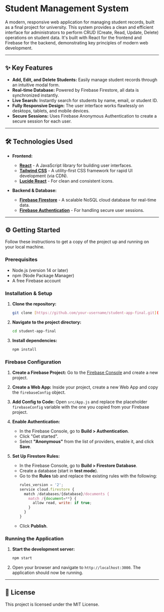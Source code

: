 # Student Management System

A modern, responsive web application for managing student records, built as a final project for university. This system provides a clean and efficient interface for administrators to perform CRUD (Create, Read, Update, Delete) operations on student data. It's built with React for the frontend and Firebase for the backend, demonstrating key principles of modern web development.

---

## ✨ Key Features

* **Add, Edit, and Delete Students:** Easily manage student records through an intuitive modal form.
* **Real-time Database:** Powered by Firebase Firestore, all data is synchronized instantly.
* **Live Search:** Instantly search for students by name, email, or student ID.
* **Fully Responsive Design:** The user interface works flawlessly on desktops, tablets, and mobile devices.
* **Secure Sessions:** Uses Firebase Anonymous Authentication to create a secure session for each user.

---

## 🛠️ Technologies Used

* **Frontend:**
    * [**React**](https://reactjs.org/) - A JavaScript library for building user interfaces.
    * [**Tailwind CSS**](https://tailwindcss.com/) - A utility-first CSS framework for rapid UI development (via CDN).
    * [**Lucide React**](https://lucide.dev/) - For clean and consistent icons.

* **Backend & Database:**
    * [**Firebase Firestore**](https://firebase.google.com/docs/firestore) - A scalable NoSQL cloud database for real-time data.
    * [**Firebase Authentication**](https://firebase.google.com/docs/auth) - For handling secure user sessions.

---

## ⚙️ Getting Started

Follow these instructions to get a copy of the project up and running on your local machine.

### Prerequisites

* Node.js (version 14 or later)
* npm (Node Package Manager)
* A free Firebase account

### Installation & Setup

1.  **Clone the repository:**
    ```bash
    git clone [https://github.com/your-username/student-app-final.git](https://github.com/your-username/student-app-final.git)
    ```

2.  **Navigate to the project directory:**
    ```bash
    cd student-app-final
    ```

3.  **Install dependencies:**
    ```bash
    npm install
    ```

### Firebase Configuration

1.  **Create a Firebase Project:** Go to the [Firebase Console](https://console.firebase.google.com/) and create a new project.

2.  **Create a Web App:** Inside your project, create a new Web App and copy the `firebaseConfig` object.

3.  **Add Config to Code:** Open `src/App.js` and replace the placeholder `firebaseConfig` variable with the one you copied from your Firebase project.

4.  **Enable Authentication:**
    * In the Firebase Console, go to **Build > Authentication**.
    * Click "Get started".
    * Select **"Anonymous"** from the list of providers, enable it, and click **Save**.

5.  **Set Up Firestore Rules:**
    * In the Firebase Console, go to **Build > Firestore Database**.
    * Create a database (start in **test mode**).
    * Go to the **Rules** tab and replace the existing rules with the following:
        ```javascript
        rules_version = '2';
        service cloud.firestore {
          match /databases/{database}/documents {
            match /{document=**} {
              allow read, write: if true;
            }
          }
        }
        ```
    * Click **Publish**.

### Running the Application

1.  **Start the development server:**
    ```bash
    npm start
    ```

2.  Open your browser and navigate to `http://localhost:3000`. The application should now be running.

---

## 📄 License

This project is licensed under the MIT License.
